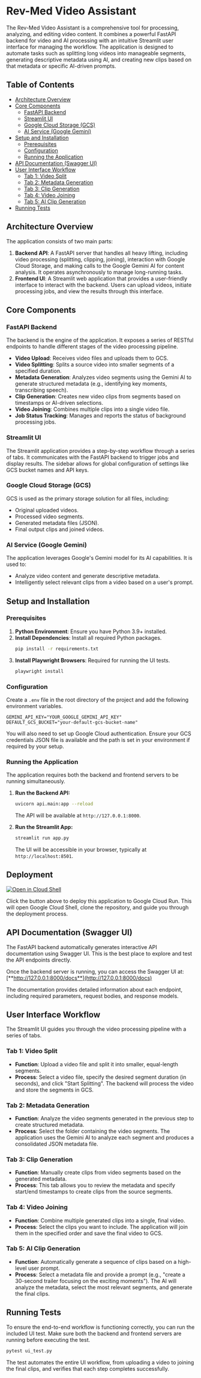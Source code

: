 # Rev-Med Video Assistant

The Rev-Med Video Assistant is a comprehensive tool for processing, analyzing, and editing video content. It combines a powerful FastAPI backend for video and AI processing with an intuitive Streamlit user interface for managing the workflow. The application is designed to automate tasks such as splitting long videos into manageable segments, generating descriptive metadata using AI, and creating new clips based on that metadata or specific AI-driven prompts.

## Table of Contents

- [Architecture Overview](#architecture-overview)
- [Core Components](#core-components)
  - [FastAPI Backend](#fastapi-backend)
  - [Streamlit UI](#streamlit-ui)
  - [Google Cloud Storage (GCS)](#google-cloud-storage-gcs)
  - [AI Service (Google Gemini)](#ai-service-google-gemini)
- [Setup and Installation](#setup-and-installation)
  - [Prerequisites](#prerequisites)
  - [Configuration](#configuration)
  - [Running the Application](#running-the-application)
- [API Documentation (Swagger UI)](#api-documentation-swagger-ui)
- [User Interface Workflow](#user-interface-workflow)
  - [Tab 1: Video Split](#tab-1-video-split)
  - [Tab 2: Metadata Generation](#tab-2-metadata-generation)
  - [Tab 3: Clip Generation](#tab-3-clip-generation)
  - [Tab 4: Video Joining](#tab-4-video-joining)
  - [Tab 5: AI Clip Generation](#tab-5-ai-clip-generation)
- [Running Tests](#running-tests)

## Architecture Overview

The application consists of two main parts:

1.  **Backend API**: A FastAPI server that handles all heavy lifting, including video processing (splitting, clipping, joining), interaction with Google Cloud Storage, and making calls to the Google Gemini AI for content analysis. It operates asynchronously to manage long-running tasks.
2.  **Frontend UI**: A Streamlit web application that provides a user-friendly interface to interact with the backend. Users can upload videos, initiate processing jobs, and view the results through this interface.

## Core Components

### FastAPI Backend

The backend is the engine of the application. It exposes a series of RESTful endpoints to handle different stages of the video processing pipeline.

-   **Video Upload**: Receives video files and uploads them to GCS.
-   **Video Splitting**: Splits a source video into smaller segments of a specified duration.
-   **Metadata Generation**: Analyzes video segments using the Gemini AI to generate structured metadata (e.g., identifying key moments, transcribing speech).
-   **Clip Generation**: Creates new video clips from segments based on timestamps or AI-driven selections.
-   **Video Joining**: Combines multiple clips into a single video file.
-   **Job Status Tracking**: Manages and reports the status of background processing jobs.

### Streamlit UI

The Streamlit application provides a step-by-step workflow through a series of tabs. It communicates with the FastAPI backend to trigger jobs and display results. The sidebar allows for global configuration of settings like GCS bucket names and API keys.

### Google Cloud Storage (GCS)

GCS is used as the primary storage solution for all files, including:
- Original uploaded videos.
- Processed video segments.
- Generated metadata files (JSON).
- Final output clips and joined videos.

### AI Service (Google Gemini)

The application leverages Google's Gemini model for its AI capabilities. It is used to:
- Analyze video content and generate descriptive metadata.
- Intelligently select relevant clips from a video based on a user's prompt.

## Setup and Installation

### Prerequisites

1.  **Python Environment**: Ensure you have Python 3.9+ installed.
2.  **Install Dependencies**: Install all required Python packages.
    ```bash
    pip install -r requirements.txt
    ```
3.  **Install Playwright Browsers**: Required for running the UI tests.
    ```bash
    playwright install
    ```

### Configuration

Create a `.env` file in the root directory of the project and add the following environment variables.

```
GEMINI_API_KEY="YOUR_GOOGLE_GEMINI_API_KEY"
DEFAULT_GCS_BUCKET="your-default-gcs-bucket-name"
```

You will also need to set up Google Cloud authentication. Ensure your GCS credentials JSON file is available and the path is set in your environment if required by your setup.

### Running the Application

The application requires both the backend and frontend servers to be running simultaneously.

1.  **Run the Backend API:**
    ```bash
    uvicorn api.main:app --reload
    ```
    The API will be available at `http://127.0.0.1:8000`.

2.  **Run the Streamlit App:**
    ```bash
    streamlit run app.py
    ```
    The UI will be accessible in your browser, typically at `http://localhost:8501`.

## Deployment

[![Open in Cloud Shell](https://gstatic.com/cloudssh/images/open-btn.svg)](https://shell.cloud.google.com/cloudshell/editor?cloudshell_git_repo=https://github.com/plc1220/revmed-vid-clip.git&cloudshell_tutorial=README.md)

Click the button above to deploy this application to Google Cloud Run. This will open Google Cloud Shell, clone the repository, and guide you through the deployment process.

## API Documentation (Swagger UI)

The FastAPI backend automatically generates interactive API documentation using Swagger UI. This is the best place to explore and test the API endpoints directly.

Once the backend server is running, you can access the Swagger UI at:
[**http://127.0.0.1:8000/docs**](http://127.0.0.1:8000/docs)

The documentation provides detailed information about each endpoint, including required parameters, request bodies, and response models.

## User Interface Workflow

The Streamlit UI guides you through the video processing pipeline with a series of tabs.

### Tab 1: Video Split

-   **Function**: Upload a video file and split it into smaller, equal-length segments.
-   **Process**: Select a video file, specify the desired segment duration (in seconds), and click "Start Splitting". The backend will process the video and store the segments in GCS.

### Tab 2: Metadata Generation

-   **Function**: Analyze the video segments generated in the previous step to create structured metadata.
-   **Process**: Select the folder containing the video segments. The application uses the Gemini AI to analyze each segment and produces a consolidated JSON metadata file.

### Tab 3: Clip Generation

-   **Function**: Manually create clips from video segments based on the generated metadata.
-   **Process**: This tab allows you to review the metadata and specify start/end timestamps to create clips from the source segments.

### Tab 4: Video Joining

-   **Function**: Combine multiple generated clips into a single, final video.
-   **Process**: Select the clips you want to include. The application will join them in the specified order and save the final video to GCS.

### Tab 5: AI Clip Generation

-   **Function**: Automatically generate a sequence of clips based on a high-level user prompt.
-   **Process**: Select a metadata file and provide a prompt (e.g., "create a 30-second trailer focusing on the exciting moments"). The AI will analyze the metadata, select the most relevant segments, and generate the final clips.

## Running Tests

To ensure the end-to-end workflow is functioning correctly, you can run the included UI test. Make sure both the backend and frontend servers are running before executing the test.

```bash
pytest ui_test.py
```

The test automates the entire UI workflow, from uploading a video to joining the final clips, and verifies that each step completes successfully.
